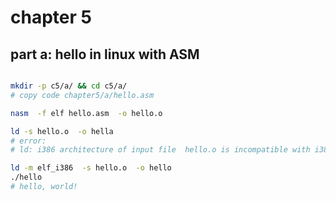
# chapter 5

## part a: hello in linux with ASM

```bash

mkdir -p c5/a/ && cd c5/a/
# copy code chapter5/a/hello.asm

nasm  -f elf hello.asm  -o hello.o

ld -s hello.o  -o hella
# error:
# ld: i386 architecture of input file  hello.o is incompatible with i386:x86-64 output

ld -m elf_i386  -s hello.o  -o hello
./hello
# hello, world!

```

